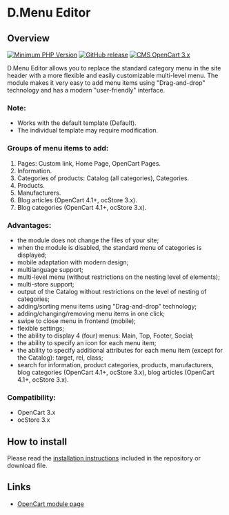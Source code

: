 <!DOCTYPE html>
<html lang="en">
<head></head>
<body>
    <h1>D.Menu Editor</h1>
    <h2>Overview</h2>
    <p>
        <a href="https://php.net/" rel="nofollow"><img src="https://img.shields.io/badge/php->=7.3-8892bf?style=flat-square" alt="Minimum PHP Version"></a>
        <a href="https://php.net/" rel="nofollow"><img src="https://img.shields.io/badge/release-v1.2.0-0d7fc0" alt="GitHub release"></a>
        <a href="https://php.net/" rel="nofollow"><img src="https://img.shields.io/badge/cms-opencart 3.x-2bbdec" alt="CMS OpenCart 3.x"></a>
    </p>
    <p>D.Menu Editor allows you to replace the standard category menu in the site header with a more flexible and easily customizable multi-level menu. The module makes it very easy to add menu items using "Drag-and-drop" technology and has a modern "user-friendly" interface.</p>
    <h3>Note:</h3>
    <p>
        <ul>
            <li>Works with the default template (Default).</li>
            <li>The individual template may require modification.</li>
        </ul>
    </p>
    <h3>Groups of menu items to add:</h3>
    <p>
        <ol>
            <li>Pages: Custom link, Home Page, OpenCart Pages.</li>
            <li>Information.</li>
            <li>Categories of products: Catalog (all categories), Categories.</li>
            <li>Products.</li>
            <li>Manufacturers.</li>
            <li>Blog articles (OpenCart 4.1+, ocStore 3.x).</li>
            <li>Blog categories (OpenCart 4.1+, ocStore 3.x).</li>
        </ol>
    </p>
    <h3>Advantages:</h3>
    <p>
        <ul>
            <li>the module does not change the files of your site;</li>
            <li>when the module is disabled, the standard menu of categories is displayed;</li>
            <li>mobile adaptation with modern design;</li>
            <li>multilanguage support;</li>
            <li>multi-level menu (without restrictions on the nesting level of elements);</li>
            <li>multi-store support;</li>
            <li>output of the Catalog without restrictions on the level of nesting of categories;</li>
            <li>adding/sorting menu items using "Drag-and-drop" technology;</li>
            <li>adding/changing/removing menu items in one click;</li>
            <li>swipe to close menu in frontend (mobile);</li>
            <li>flexible settings;</li>
            <li>the ability to display 4 (four) menus: Main, Top, Footer, Social;</li>
            <li>the ability to specify an icon for each menu item;</li>
            <li>the ability to specify additional attributes for each menu item (except for the Catalog): target, rel, class;</li>
            <li>search for information, product categories, products, manufacturers, blog categories (OpenCart 4.1+, ocStore 3.x), blog articles (OpenCart 4.1+, ocStore 3.x).</li>
        </ul>
    </p>
    <h3>Compatibility:</h3>
    <p>
        <ul>
            <li>OpenCart 3.x</li>
            <li>ocStore 3.x</li>
        </ul>
    </p>
    <h2>How to install</h2>
    <p>Please read the <a href="/INSTALL.md">installation instructions</a> included in the repository or download file.</p>
    <h2>Links</h2>
    <p>
        <ul>
            <li>
                <a href="https://www.opencart.com/index.php?route=marketplace/extension/info&extension_id=45778" rel="nofollow">OpenCart module page</a>
            </li>
        </ul>
    </p>
</body>
</html>
